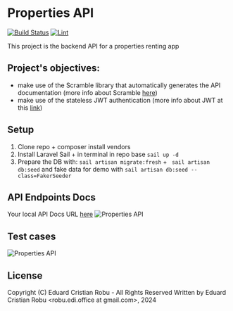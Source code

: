 # Properties API

<a href="https://github.com/robuedi/properties-api/actions"><img src="https://github.com/robuedi/properties-api/actions/workflows/tests.yml/badge.svg" alt="Build Status"></a>
<a href="https://github.com/robuedi/properties-api/actions"><img src="https://github.com/robuedi/properties-api/actions/workflows/lint.yml/badge.svg" alt="Lint"></a>


This project is the backend API for a properties renting app

## Project's objectives:
- make use of the Scramble library that automatically generates the API documentation (more info about Scramble <a href="https://scramble.dedoc.co/">here</a>)
- make use of the stateless JWT authentication (more info about JWT at this <a href="https://medium.com/@extio/understanding-json-web-tokens-jwt-a-secure-approach-to-web-authentication-f551e8d66deb">link</a>)

## Setup

1. Clone repo + composer install vendors
2. Install Laravel Sail + in terminal in repo base `sail up -d`
3. Prepare the DB with: `sail artisan migrate:fresh` + ` sail artisan db:seed` and fake data for demo with `sail artisan db:seed --class=FakerSeeder`

## API Endpoints Docs

Your local API Docs URL [here](http://localhost/docs/api#/)
![Properties API](/readme/docs.png)

## Test cases

![Properties API](/readme/tests.png)

## License

Copyright (C) Eduard Cristian Robu - All Rights Reserved
Written by Eduard Cristian Robu <robu.edi.office at gmail.com>, 2024
